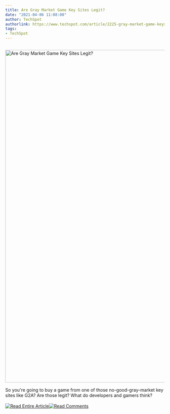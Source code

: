 ```yaml
---
title: Are Gray Market Game Key Sites Legit?
date: "2021-04-06 11:08:00"
author: TechSpot
authorlink: https://www.techspot.com/article/2225-gray-market-game-keys/
tags:
- TechSpot
---
```

<a href="https://www.techspot.com/article/2225-gray-market-game-keys/" target="_blank"><img src="https://static.techspot.com/images2/news/ts3_thumbs/2021/04/2021-04-06-ts3_thumbs-5b0.jpg" width="1500" height="1050" style="padding: 15px 0" title="Are Gray Market Game Key Sites Legit?" /></a><br />So you're going to buy a game from one of those no-good-gray-market key sites like G2A? Are those legit? What do developers and gamers think?<br /><br /><a href="https://www.techspot.com/article/2225-gray-market-game-keys/"><img src="https://static.techspot.com/images/rss/rss_buttons_01.png" border="0" alt="Read Entire Article" /></a><a href="https://www.techspot.com/article/2225-gray-market-game-keys/#comments"><img src="https://static.techspot.com/images/rss/rss_buttons_02.png" border="0" alt="Read Comments" /></a><br /><br />